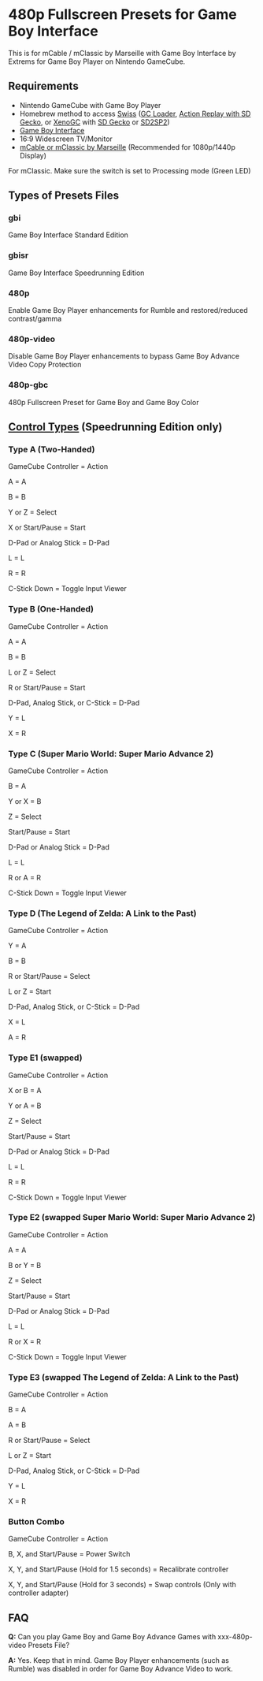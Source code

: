 # 480p Fullscreen Presets for Game Boy Interface
This is for mCable / mClassic by Marseille with Game Boy Interface by Extrems for Game Boy Player on Nintendo GameCube.

## Requirements
- Nintendo GameCube with Game Boy Player
- Homebrew method to access [Swiss](https://www.gc-forever.com/wiki/index.php?title=Swiss) ([GC Loader](https://www.black-dog.tech/gc-loader-pnp.html), [Action Replay with SD Gecko](https://www.codejunkies.com/Products/SD-Media-Launcher__EF000580V.aspx), or [XenoGC](https://www.amazon.com/s?k=XenoGC&geniuslink=true&tag=mistmari-20&ref=nb_sb_noss_2) with [SD Gecko](https://www.amazon.com/dp/B07BHCZJX8) or [SD2SP2](https://castlemaniagames.com/collections/nintendo/products/gamecube-sd2sp2-assembled))
- [Game Boy Interface](https://www.gc-forever.com/wiki/index.php?title=Game_Boy_Interface)
- 16:9 Widescreen TV/Monitor
- [mCable or mClassic by Marseille](http://w.zube.me/21236dc) (Recommended for 1080p/1440p Display)

For mClassic. Make sure the switch is set to Processing mode (Green LED)

## Types of Presets Files
### gbi
Game Boy Interface Standard Edition

### gbisr
Game Boy Interface Speedrunning Edition

### 480p
Enable Game Boy Player enhancements for Rumble and restored/reduced contrast/gamma

### 480p-video
Disable Game Boy Player enhancements to bypass Game Boy Advance Video Copy Protection

### 480p-gbc
480p Fullscreen Preset for Game Boy and Game Boy Color

## [Control Types](https://www.gc-forever.com/wiki/index.php?title=Game_Boy_Interface/Speedrunning_Edition#Controls) (Speedrunning Edition only)
### Type A (Two-Handed)
GameCube Controller = Action

A = A

B = B

Y or Z = Select

X or Start/Pause = Start

D-Pad or Analog Stick = D-Pad

L = L

R = R

C-Stick Down = Toggle Input Viewer

### Type B (One-Handed)
GameCube Controller = Action

A = A

B = B

L or Z = Select

R or Start/Pause = Start

D-Pad, Analog Stick, or C-Stick = D-Pad

Y = L

X = R

### Type C (Super Mario World: Super Mario Advance 2)
GameCube Controller = Action

B = A

Y or X = B

Z = Select

Start/Pause = Start

D-Pad or Analog Stick = D-Pad

L = L

R or A = R

C-Stick Down = Toggle Input Viewer

### Type D (The Legend of Zelda: A Link to the Past)
GameCube Controller = Action

Y = A

B = B

R or Start/Pause = Select

L or Z = Start

D-Pad, Analog Stick, or C-Stick = D-Pad

X = L

A = R

### Type E1 (swapped)
GameCube Controller = Action

X or B = A

Y or A = B

Z = Select

Start/Pause = Start

D-Pad or Analog Stick = D-Pad

L = L

R = R

C-Stick Down = Toggle Input Viewer

### Type E2 (swapped Super Mario World: Super Mario Advance 2)
GameCube Controller = Action

A = A

B or Y = B

Z = Select

Start/Pause = Start

D-Pad or Analog Stick = D-Pad

L = L

R or X = R

C-Stick Down = Toggle Input Viewer

### Type E3 (swapped The Legend of Zelda: A Link to the Past)
GameCube Controller = Action

B = A

A = B

R or Start/Pause = Select

L or Z = Start

D-Pad, Analog Stick, or C-Stick = D-Pad

Y = L

X = R

### Button Combo
GameCube Controller = Action

B, X, and Start/Pause = Power Switch

X, Y, and Start/Pause (Hold for 1.5 seconds) = Recalibrate controller

X, Y, and Start/Pause (Hold for 3 seconds) = Swap controls (Only with controller adapter)

## FAQ
**Q:** Can you play Game Boy and Game Boy Advance Games with xxx-480p-video Presets File?

**A:** Yes. Keep that in mind. Game Boy Player enhancements (such as Rumble) was disabled in order for Game Boy Advance Video to work.
